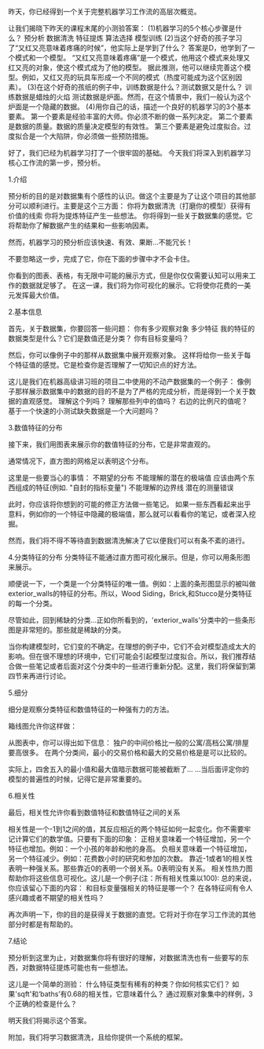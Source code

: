 昨天，你已经得到一个关于完整机器学习工作流的高层次概览。

让我们揭晓下昨天的课程末尾的小测验答案：
(1)机器学习的5个核心步骤是什么？
  预分析
  数据清洗
  特征提炼
  算法选择
  模型训练
(2)当这个好奇的孩子学习了“又红又亮意味着疼痛的时候”，他实际上是学到了什么？
  答案是D，他学到了一个模式和一个模型。
  “又红又亮意味着疼痛”是一个模式，他用这个模式来处理又红又亮的对象，使这个模式成为了他的模型。
  据此推测，他可以继续完善这个模型。例如，又红又亮的玩具车形成一个不同的模式（热度可能成为这个区别因素）。
(3)在这个好奇的孩纸的例子中，训练数据是什么？测试数据又是什么？
  训练数据是蜡烛的火焰
  测试数据是炉面。然而，在这个情景中，我们一般认为这个炉面是一个隐藏的数据。
(4)用你自己的话，描述一个良好的机器学习的3个基本要素。
  第一个要素是经验丰富的大师。你必须不断的做一系列决定。
  第二个要素是数据的质量。数据的质量决定模型的有效性。
  第三个要素是避免过度拟合。过度拟合是一个大陷阱，你必须做一些预防措施。


好了，我们已经为机器学习打了一个很牢固的基础。
今天我们将深入到机器学习核心工作流的第一步，预分析。

1.介绍

预分析的目的是对数据集有个感性的认识。做这个主要是为了让这个项目的其他部分可以顺利进行。主要是这个三方面：
你将为数据清洗（打磨你的模型）获得有价值的线索
你将为提炼特征产生一些想法。
你将得到一些关于数据集的感觉。它将帮助你了解数据产生的结果和一些影响因素。

然而，机器学习的预分析应该快速、有效、果断...不能冗长！

不要忽略这一步，完成了它，你在下面的步骤中才不会卡住。

你看到的图表、表格，有无限中可能的展示方式，但是你仅仅需要认知可以用来工作的数据就足够了。
在这一课，我们将为你可视化的展示。它将使你花费的一美元发挥最大价值。

2.基本信息

首先，关于数据集，你要回答一些问题：
你有多少观察对象
多少特征
我的特征的数据类型是什么？它们是数值还是分类？
你有目标变量吗？

然后，你可以像例子中的那样从数据集中展开观察对象。
这样将给你一些关于每个特征值的感觉。它是检查你是否理解了一切知识点的好方法。

这儿是我们在机器高级讲习班的项目二中使用的不动产数据集的一个例子：
像例子那样展示数据集中的数据的目的不是为了严格的完成分析，而是得到一个关于数据的直观感觉。
理解这个列吗？
理解那些列中的值吗？
右边的比例尺的值呢？
基于一个快速的小测试缺失数据是一个大问题吗？

3.数值特征的分布

接下来，我们用图表来展示你的数值特征的分布，它是非常直观的。

通常情况下，直方图的网格足以表明这个分布。

这里是一些要当心的事情：
  不期望的分布
  不能理解的潜在的极端值
  应该由两个东西组成的特征(例如. "自封的指标变量")
  不能理解的边界线
  潜在的测量错误

此时，你应该将你想到的可能的修正方法做一些笔记。
如果一些东西看起来出乎意料，例如你的一个特征中隐藏的极端值，那么就可以看看你的笔记，或者深入挖掘。

然而，我们将不得不等待直到数据清洗解决了它以便我们可以有条不紊的进行。

4.分类特征的分布
分类特征不能通过直方图可视化展示。但是，你可以用条形图来展示。

顺便说一下，一个类是一个分类特征的唯一值。例如：上面的条形图显示的被叫做exterior_walls的特征的分布。所以，Wood Siding，Brick,和Stucco是分类特征的每一个分类。

尽管如此，回到稀缺的分类...正如你所看到的，'exterior_walls'分类中的一些条形图是非常短的。那些就是稀缺的分类。

当你构建模型时，它们变的不确定。在理想的例子中，它们不会对模型造成太大的影响。但在很不理想的环境中，它们可能会引起模型过度拟合。所以，我们推荐结合做一些笔记或者后面对这个分类中的一些进行重新分配。这里，我们将保留到第四节来再进行讨论。

 5.细分

 细分是观察分类特征和数值特征的一种强有力的方法。

 箱线图允许你这样做：

 从图表中，你可以得出如下信息：
 独户的中间价格比一般的公寓/高档公寓/排屋要高很多。
 在两个分类间，最小的交易价格和最大的交易价格是是可以比较的。

 实际上，四舍五入的最小值和最大值暗示数据可能被截断了...
 ...当后面评定你的模型的普遍性的时候，记得它是非常重要的。

 6.相关性

最后，相关性允许你看到数值特征和数值特征之间的关系

相关性是一个-1到1之间的值，其反应相近的两个特征如何一起变化。你不需要牢记计算它们的数学值。只要有下面的印象：
正相关意味着一个特征增加，另一个特征也增加。例如：一个小孩的年龄和他的身高。
负相关意味着一个特征增加，另一个特征减少。例如：花费数小时的研究和参加的次数。
靠近-1或者1的相关性表明一种强关系。那些靠近0的表明一个弱关系。0表明没有关系。
相关性热力图帮助你将这些信息可视化。这儿是一个例子(注：所有相关性乘以100):
总的来说，你应该留心下面的内容：
和目标变量强相关的特征是哪一个？
在各特征间有令人感兴趣或者不期望的相关性吗？

再次声明一下，你的目的是获得关于数据的直觉。它将对于你在学习工作流的其他部分时都是有帮助的。

7.结论

预分析到这里为止，对数据集你将有很好的理解，对数据清洗也有一些要写的东西，对数据特征提炼可能也有一些想法。

这儿是一个简单的测验：
  什么特征类型有稀有的种类？你如何核实它们？
  如果'sqft'和‘baths’有0.68的相关性，它意味着什么？
  通过观察对象集中的样例，3个正确的检查是什么？

明天我们将揭示这个答案。

附加，我们将学习数据清洗，且给你提供一个系统的框架。
